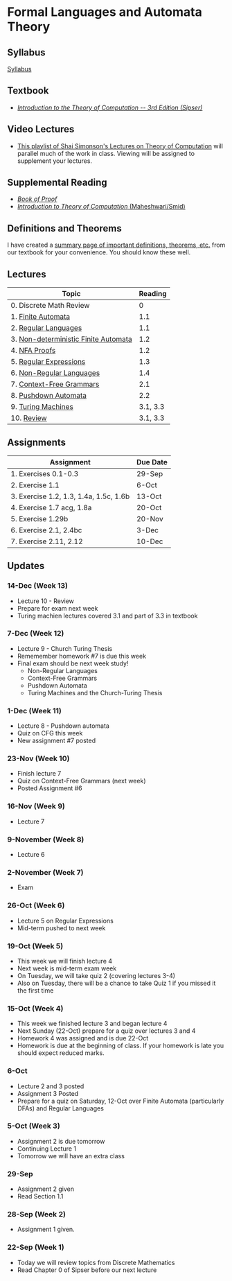 # Formal Languages and Automata Theory

## Syllabus

[Syllabus](syllabus.md)

## Textbook

* *[Introduction to the Theory of Computation -- 3rd Edition (Sipser)](https://www.amazon.com/Introduction-Theory-Computation-Michael-Sipser/dp/113318779X)*

## Video Lectures

* [This playlist of Shai Simonson's Lectures on Theory of Computation](https://www.youtube.com/playlist?list=PL601FC994BDD963E4) will parallel much of the work in class.  Viewing will be assigned to supplement your lectures.

## Supplemental Reading

* [*Book of Proof*](https://www.people.vcu.edu/~rhammack/BookOfProof/BookOfProof.pdf)
* [*Introduction to Theory of Computation* (Maheshwari/Smid)](http://cglab.ca/~michiel/TheoryOfComputation/TheoryOfComputation.pdf)

## Definitions and Theorems

I have created a [summary page of important definitions, theorems, etc.](definitions_and_theorems.md) from our textbook for your convenience.  You should know these well.


## Lectures

| Topic                                                                 | Reading  |
|-----------------------------------------------------------------------|----------|
| 0. Discrete Math Review                                               | 0        |
| 1. [Finite Automata](lectures/lecture1-slides.html)                   | 1.1      |
| 2. [Regular Languages](lectures/lecture2-slides.html)                 | 1.1      |
| 3. [Non-deterministic Finite Automata](lectures/lecture3-slides.html) | 1.2      |
| 4. [NFA Proofs](lectures/lecture4-slides.html)                        | 1.2      |
| 5. [Regular Expressions](lectures/lecture5-slides.html)               | 1.3      |
| 6. [Non-Regular Languages](lectures/lecture6-slides.html)             | 1.4      |
| 7. [Context-Free Grammars](lectures/lecture7-slides.html)             | 2.1      |
| 8. [Pushdown Automata](lectures/lecture8-slides.html)                 | 2.2      |
| 9. [Turing Machines](lectures/lecture9-slides.html)                   | 3.1, 3.3 |
| 10. [Review](lectures/lecture10-slides.html)                          | 3.1, 3.3 |


## Assignments

| Assignment                              | Due Date |
|-----------------------------------------|----------|
| 1. Exercises 0.1-0.3                    | 29-Sep   |
| 2. Exercise 1.1                         | 6-Oct    |
| 3. Exercise 1.2, 1.3, 1.4a, 1.5c, 1.6b  | 13-Oct   |
| 4. Exercise 1.7 acg, 1.8a               | 20-Oct   |
| 5. Exercise 1.29b                       | 20-Nov   |
| 6. Exercise 2.1, 2.4bc                  | 3-Dec    |
| 7. Exercise 2.11, 2.12                  | 10-Dec   |



## Updates

### 14-Dec (Week 13)

* Lecture 10 - Review
* Prepare for exam next week
* Turing machien lectures covered 3.1 and part of 3.3 in textbook

### 7-Dec (Week 12)

* Lecture 9 - Church Turing Thesis
* Rememember homework #7 is due this week
* Final exam should be next week study!
    * Non-Regular Languages
    * Context-Free Grammars
    * Pushdown Automata
    * Turing Machines and the Church-Turing Thesis


### 1-Dec (Week 11)

* Lecture 8 - Pushdown automata
* Quiz on CFG this week
* New assignment #7 posted 

### 23-Nov (Week 10)

* Finish lecture 7
* Quiz on Context-Free Grammars (next week)
* Posted Assignment #6


### 16-Nov (Week 9)

* Lecture 7

### 9-November (Week 8)

* Lecture 6

### 2-November (Week 7)

* Exam

### 26-Oct (Week 6)

* Lecture 5 on Regular Expressions
* Mid-term pushed to next week

### 19-Oct (Week 5) 

* This week we will finish lecture 4
* Next week is mid-term exam week
* On Tuesday, we will take quiz 2 (covering lectures 3-4)
* Also on Tuesday, there will be a chance to take Quiz 1 if you missed it the first time

### 15-Oct (Week 4) 

* This week we finished lecture 3 and began lecture 4
* Next Sunday (22-Oct) prepare for a quiz over lectures 3 and 4
* Homework 4 was assigned and is due 22-Oct
* Homework is due at the beginning of class.  If your homework is late you should expect reduced marks.

### 6-Oct 

* Lecture 2 and 3 posted
* Assignment 3 Posted 
* Prepare for a quiz on Saturday, 12-Oct over Finite Automata (particularly DFAs) and Regular Languages



### 5-Oct (Week 3)

* Assignment 2 is due tomorrow
* Continuing Lecture 1
* Tomorrow we will have an extra class 

### 29-Sep

* Assignment 2 given
* Read Section 1.1 

### 28-Sep (Week 2)

*  Assignment 1 given.

### 22-Sep (Week 1)

* Today we will review topics from Discrete Mathematics
* Read Chapter 0 of Sipser before our next lecture